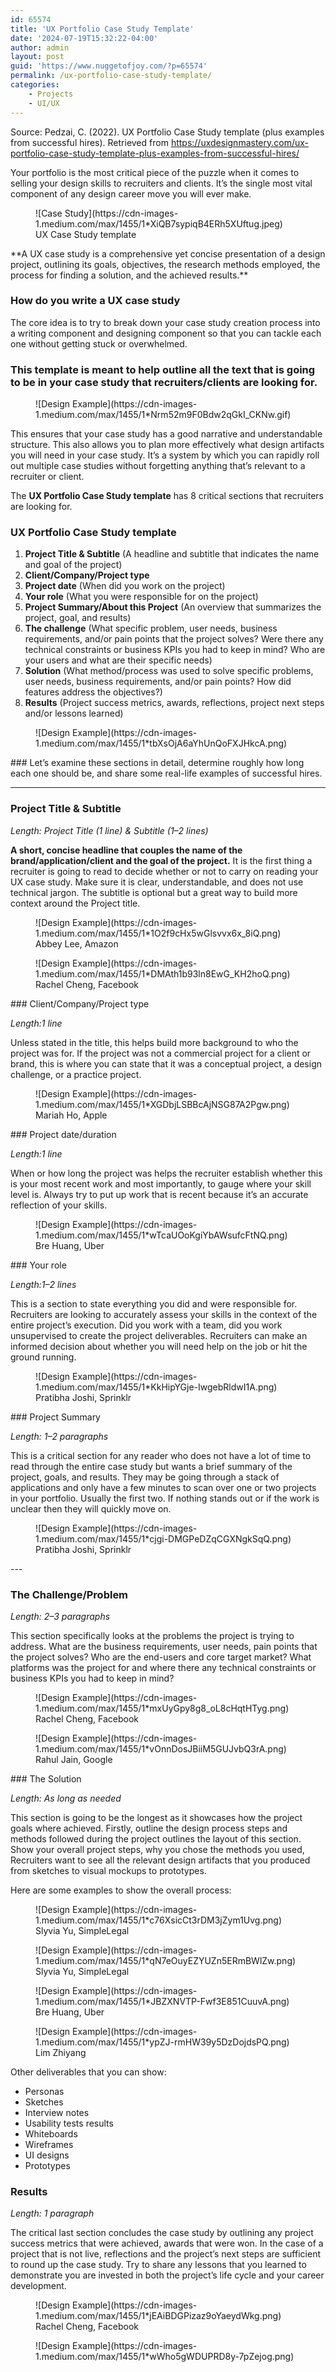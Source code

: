 ```yaml
---
id: 65574
title: 'UX Portfolio Case Study Template'
date: '2024-07-19T15:32:22-04:00'
author: admin
layout: post
guid: 'https://www.nuggetofjoy.com/?p=65574'
permalink: /ux-portfolio-case-study-template/
categories:
    - Projects
    - UI/UX
---
```


Source: Pedzai, C. (2022). UX Portfolio Case Study template (plus examples from successful hires). Retrieved from https://uxdesignmastery.com/ux-portfolio-case-study-template-plus-examples-from-successful-hires/

Your portfolio is the most critical piece of the puzzle when it comes to selling your design skills to recruiters and clients. It’s the single most vital component of any design career move you will ever make.

<div class="wp-block-image"><figure class="aligncenter">![Case Study](https://cdn-images-1.medium.com/max/1455/1*XiQB7sypiqB4ERh5XUftug.jpeg)<figcaption class="wp-element-caption">UX Case Study template</figcaption></figure></div>**A UX case study is a comprehensive yet concise presentation of a design project, outlining its goals, objectives, the research methods employed, the process for finding a solution, and the achieved results.**

### **How do you write a UX case study**

The core idea is to try to break down your case study creation process into a writing component and designing component so that you can tackle each one without getting stuck or overwhelmed.

### This template is meant to help outline all the text that is going to be in your case study that recruiters/clients are looking for.

<div class="wp-block-image"><figure class="aligncenter">![Design Example](https://cdn-images-1.medium.com/max/1455/1*Nrm52m9F0Bdw2qGkI_CKNw.gif)</figure></div>This ensures that your case study has a good narrative and understandable structure. This also allows you to plan more effectively what design artifacts you will need in your case study. It’s a system by which you can rapidly roll out multiple case studies without forgetting anything that’s relevant to a recruiter or client.

The **UX Portfolio Case Study template** has 8 critical sections that recruiters are looking for.

### UX Portfolio Case Study template

1. **Project Title &amp; Subtitle** (A headline and subtitle that indicates the name and goal of the project)
2. **Client/Company/Project type**
3. **Project date** (When did you work on the project)
4. **Your role** (What you were responsible for on the project)
5. **Project Summary/About this Project** (An overview that summarizes the project, goal, and results)
6. <span style="box-sizing: border-box; margin: 0px; padding: 0px;">**The challenge** (What specific problem, user needs, business requirements, and/or pain points that the project solves?</span> Were there any technical constraints or business KPIs you had to keep in mind? Who are your users and what are their specific needs)
7. <span style="box-sizing: border-box; margin: 0px; padding: 0px;">**Solution** (What method/process was used to solve specific problems, user needs, business requirements, and/or pain points? How did features address the objectives?)</span>
8. **Results** (Project success metrics, awards, reflections, project next steps and/or lessons learned)

<div class="wp-block-image"><figure class="aligncenter">![Design Example](https://cdn-images-1.medium.com/max/1455/1*tbXsOjA6aYhUnQoFXJHkcA.png)</figure></div>### Let’s examine these sections in detail, determine roughly how long each one should be, and share some real-life examples of successful hires.

---

### Project Title &amp; Subtitle

*Length: Project Title (1 line) &amp; Subtitle (1–2 lines)*

**A short, concise headline that couples the name of the brand/application/client and the goal of the project.** It is the first thing a recruiter is going to read to decide whether or not to carry on reading your UX case study. Make sure it is clear, understandable, and does not use technical jargon. The subtitle is optional but a great way to build more context around the Project title.

<div class="wp-block-image"><figure class="aligncenter">![Design Example](https://cdn-images-1.medium.com/max/1455/1*1O2f9cHx5wGlsvvx6x_8iQ.png)<figcaption class="wp-element-caption">Abbey Lee, Amazon</figcaption></figure></div><div class="wp-block-image"><figure class="aligncenter">![Design Example](https://cdn-images-1.medium.com/max/1455/1*DMAth1b93ln8EwG_KH2hoQ.png)<figcaption class="wp-element-caption">Rachel Cheng, Facebook</figcaption></figure></div>### Client/Company/Project type

*Length:1 line*

Unless stated in the title, this helps build more background to who the project was for. If the project was not a commercial project for a client or brand, this is where you can state that it was a conceptual project, a design challenge, or a practice project.

<div class="wp-block-image"><figure class="aligncenter">![Design Example](https://cdn-images-1.medium.com/max/1455/1*XGDbjLSBBcAjNSG87A2Pgw.png)<figcaption class="wp-element-caption">Mariah Ho, Apple</figcaption></figure></div>### Project date/duration

*Length:1 line*

When or how long the project was helps the recruiter establish whether this is your most recent work and most importantly, to gauge where your skill level is. Always try to put up work that is recent because it’s an accurate reflection of your skills.

<div class="wp-block-image"><figure class="aligncenter">![Design Example](https://cdn-images-1.medium.com/max/1455/1*wTcaUOoKgiYbAWsufcFtNQ.png)<figcaption class="wp-element-caption">Bre Huang, Uber</figcaption></figure></div>### Your role

*Length:1–2 lines*

This is a section to state everything you did and were responsible for. Recruiters are looking to accurately assess your skills in the context of the entire project’s execution. Did you work with a team, did you work unsupervised to create the project deliverables. Recruiters can make an informed decision about whether you will need help on the job or hit the ground running.

<div class="wp-block-image"><figure class="aligncenter">![Design Example](https://cdn-images-1.medium.com/max/1455/1*KkHipYGje-IwgebRldwI1A.png)<figcaption class="wp-element-caption">Pratibha Joshi, Sprinklr</figcaption></figure></div>### Project Summary

*Length: 1–2 paragraphs*

This is a critical section for any reader who does not have a lot of time to read through the entire case study but wants a brief summary of the project, goals, and results. They may be going through a stack of applications and only have a few minutes to scan over one or two projects in your portfolio. Usually the first two. If nothing stands out or if the work is unclear then they will quickly move on.

<div class="wp-block-image"><figure class="aligncenter">![Design Example](https://cdn-images-1.medium.com/max/1455/1*cjgi-DMGPeDZqCGXNgkSqQ.png)<figcaption class="wp-element-caption">Pratibha Joshi, Sprinklr</figcaption></figure></div>---

### The Challenge/Problem

*Length: 2–3 paragraphs*

This section specifically looks at the problems the project is trying to address. What are the business requirements, user needs, pain points that the project solves? Who are the end-users and core target market? What platforms was the project for and where there any technical constraints or business KPIs you had to keep in mind?

<div class="wp-block-image"><figure class="aligncenter">![Design Example](https://cdn-images-1.medium.com/max/1455/1*mxUyGpy8g8_oL8cHqtHTyg.png)<figcaption class="wp-element-caption">Rachel Cheng, Facebook</figcaption></figure></div><div class="wp-block-image"><figure class="aligncenter">![Design Example](https://cdn-images-1.medium.com/max/1455/1*vOnnDosJBiiM5GUJvbQ3rA.png)<figcaption class="wp-element-caption">Rahul Jain, Google</figcaption></figure></div>### The Solution

*Length: As long as needed*

This section is going to be the longest as it showcases how the project goals where achieved. Firstly, outline the design process steps and methods followed during the project outlines the layout of this section. Show your overall project steps, why you chose the methods you used, Recruiters want to see all the relevant design artifacts that you produced from sketches to visual mockups to prototypes.

Here are some examples to show the overall process:

<div class="wp-block-image"><figure class="aligncenter">![Design Example](https://cdn-images-1.medium.com/max/1455/1*c76XsicCt3rDM3jZym1Uvg.png)<figcaption class="wp-element-caption">Slyvia Yu, SimpleLegal</figcaption></figure></div><div class="wp-block-image"><figure class="aligncenter">![Design Example](https://cdn-images-1.medium.com/max/1455/1*qN7eOuyEZYUZn5ERmBWlZw.png)<figcaption class="wp-element-caption">Slyvia Yu, SimpleLegal</figcaption></figure></div><div class="wp-block-image"><figure class="aligncenter">![Design Example](https://cdn-images-1.medium.com/max/1455/1*JBZXNVTP-Fwf3E851CuuvA.png)<figcaption class="wp-element-caption">Bre Huang, Uber</figcaption></figure></div><div class="wp-block-image"><figure class="aligncenter">![Design Example](https://cdn-images-1.medium.com/max/1455/1*ypZJ-rmHW39y5DzDojdsPQ.png)<figcaption class="wp-element-caption">Lim Zhiyang</figcaption></figure></div>Other deliverables that you can show:

- Personas
- Sketches
- Interview notes
- Usability tests results
- Whiteboards
- Wireframes
- UI designs
- Prototypes

### Results

*Length: 1 paragraph*

The critical last section concludes the case study by outlining any project success metrics that were achieved, awards that were won. In the case of a project that is not live, reflections and the project’s next steps are sufficient to round up the case study. Try to share any lessons that you learned to demonstrate you are invested in both the project’s life cycle and your career development.

<div class="wp-block-image"><figure class="aligncenter">![Design Example](https://cdn-images-1.medium.com/max/1455/1*jEAiBDGPizaz9oYaeydWkg.png)<figcaption class="wp-element-caption">Rachel Cheng, Facebook</figcaption></figure></div><div class="wp-block-image"><figure class="aligncenter">![Design Example](https://cdn-images-1.medium.com/max/1455/1*wWho5gWDUPRD8y-7pZejog.png)</figure></div>